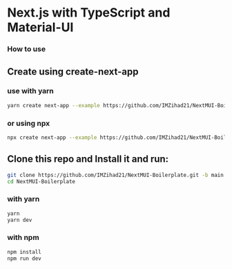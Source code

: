 # Next.js with TypeScript and Material-UI

### How to use

## Create using create-next-app

### use with yarn

```bash
yarn create next-app --example https://github.com/IMZihad21/NextMUI-Boilerplate
```

### or using npx

```bash
npx create next-app --example https://github.com/IMZihad21/NextMUI-Boilerplate
```

## Clone this repo and Install it and run:

```bash
git clone https://github.com/IMZihad21/NextMUI-Boilerplate.git -b main
cd NextMUI-Boilerplate
```

### with yarn

```bash
yarn
yarn dev
```

### with npm

```bash
npm install
npm run dev
```
